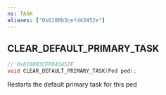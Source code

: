 ```yaml
---
ns: TASK
aliases: ["0x6100b3cefd43452e"]
---
```

## CLEAR_DEFAULT_PRIMARY_TASK

```c
// 0x6100B3CEFD43452E
void CLEAR_DEFAULT_PRIMARY_TASK(Ped ped);
```

Restarts the default primary task for this ped


